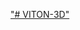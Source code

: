 ["# VITON-3D" ](https://colab.research.google.com/github/MoeenArif1/VITON-3D/blob/main/VTON_3D.ipynb)
